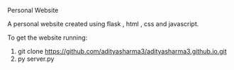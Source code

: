 Personal Website

A personal website created using flask , html , css and javascript.

To get the website running:
1. git clone https://github.com/adityasharma3/adityasharma3.github.io.git
2. py server.py
